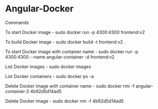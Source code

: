# Angular-Docker

Commands

To start Docker image - sudo docker run -p 4300:4300 frontend:v2  

To build Docker image - sudo docker build -t frontend:v2 .

To start Docker image with container name - sudo docker run -p 4300:4300 --name angular-container -d frontend:v2

List Docker images - sudo docker images  

List Docker containers - sudo docker ps -a

Delete Docker image with container name - sudo docker rmi -f angular-container-2 4b92d5d14ad5 

Delete Docker image -  sudo docker rmi -f 4b92d5d14ad5
